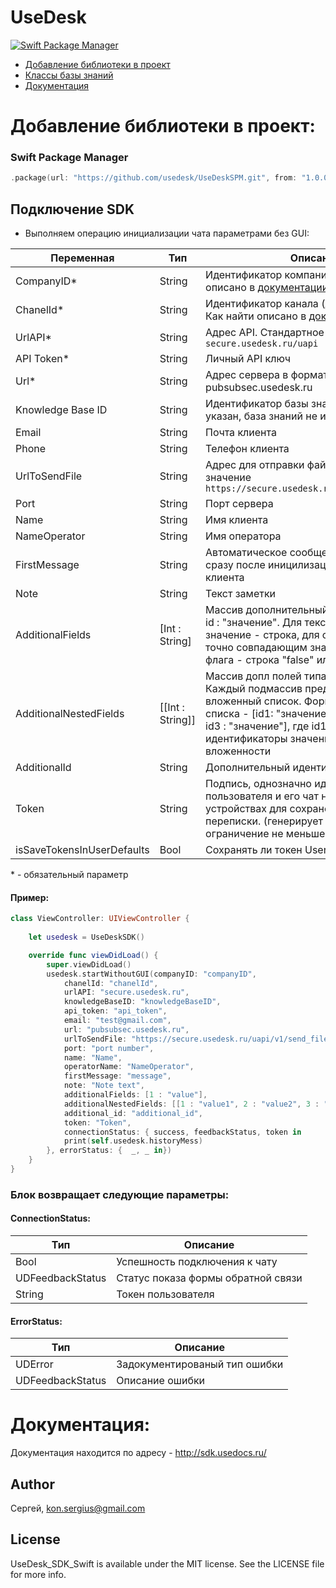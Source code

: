 # UseDesk
[![Swift Package Manager](https://img.shields.io/badge/Swift_Package_Manager-compatible-orange?style=flat-square)](https://img.shields.io/badge/Swift_Package_Manager-compatible-orange?style=flat-square)


- [Добавление библиотеки в проект](#добавление-библиотеки-в-проект)
- [Классы базы знаний](#классы-базы-знаний)
- [Документация](#Документация)


# Добавление библиотеки в проект:

### Swift Package Manager

```swift
.package(url: "https://github.com/usedesk/UseDeskSPM.git", from: "1.0.0")
```

## Подключение SDK 

- Выполняем операцию инициализации чата параметрами без GUI:

| Переменная  | Тип | Описание |
| -------------| ------------- | ------------- |
| CompanyID\* | String | Идентификатор компании. Как найти описано в [документации](https://docs.usedesk.ru/article/61) |
| ChanelId\* | String | Идентификатор канала (добавлен  в v1.1.5). Как найти описано в [документации](https://docs.usedesk.ru/article/10167) |
| UrlAPI\* | String | Адрес API. Стандартное значение `secure.usedesk.ru/uapi` |
| API Token\* | String | Личный API ключ |
| Url\* | String | Адрес сервера в формате - pubsubsec.usedesk.ru |
| Knowledge Base ID | String | Идентификатор базы знаний. Если не указан, база знаний не используется |
| Email | String | Почта клиента |
| Phone | String | Телефон клиента |
| UrlToSendFile | String | Адрес для отправки файлов. Стандартное значение `https://secure.usedesk.ru/uapi/v1/send_file` |
| Port | String | Порт сервера |
| Name | String | Имя клиента |
| NameOperator | String | Имя оператора |
| FirstMessage | String | Автоматическое сообщение. Отправиться сразу после иницилизации от имени клиента |
| Note | String | Текст заметки |
| AdditionalFields | [Int : String] | Массив дополнительный полей в формате - id : "значение". Для текстовых полей значение - строка, для списка - строка с точно совпадающим значением списка, для флага - строка "false" или "true" |
| AdditionalNestedFields | [[Int : String]] | Массив допл полей типа вложенный список. Каждый подмассив представляет один вложенный список. Формат фложенного списка - [id1: "значение", id2 : "значение", id3 : "значение"], где id1, id2, id3 идентификаторы значений по уровням вложенности |
| AdditionalId | String | Дополнительный идентификатор клиента |
| Token | String | Подпись, однозначно идентифицирующая пользователя и его чат на любых устройствах для сохранения истории переписки. (генерирует наша система,  ограничение не меньше 64 символа) |
| isSaveTokensInUserDefaults | Bool | Сохранять ли токен UserDefaults |

\* - обязательный параметр

#### Пример:
```swift
class ViewController: UIViewController {
    
    let usedesk = UseDeskSDK()

    override func viewDidLoad() {
        super.viewDidLoad()
        usedesk.startWithoutGUI(companyID: "companyID",
            chanelId: "chanelId",
            urlAPI: "secure.usedesk.ru",
            knowledgeBaseID: "knowledgeBaseID",
            api_token: "api_token",
            email: "test@gmail.com",
            url: "pubsubsec.usedesk.ru",
            urlToSendFile: "https://secure.usedesk.ru/uapi/v1/send_file",
            port: "port number",
            name: "Name",
            operatorName: "NameOperator",
            firstMessage: "message",
            note: "Note text",
            additionalFields: [1 : "value"],
            additionalNestedFields: [[1 : "value1", 2 : "value2", 3 : "value3"]],
            additional_id: "additional_id",
            token: "Token",
            connectionStatus: { success, feedbackStatus, token in
            print(self.usedesk.historyMess)
        }, errorStatus: {  _, _ in})
    }
}
```

### Блок возвращает следующие параметры:

#### СonnectionStatus:

| Тип | Описание |
| ------------- | ------------- |
| Bool | Успешность подключения к чату |
| UDFeedbackStatus | Статус показа формы обратной связи |
| String | Токен пользователя |

#### ErrorStatus:

| Тип | Описание |
| ------------- | ------------- |
| UDError | Задокументированый тип ошибки |
| UDFeedbackStatus | Описание ошибки |


# Документация:

Документация находится по адресу - http://sdk.usedocs.ru/

## Author

Сергей, kon.sergius@gmail.com

## License

UseDesk_SDK_Swift is available under the MIT license. See the LICENSE file for more info.

